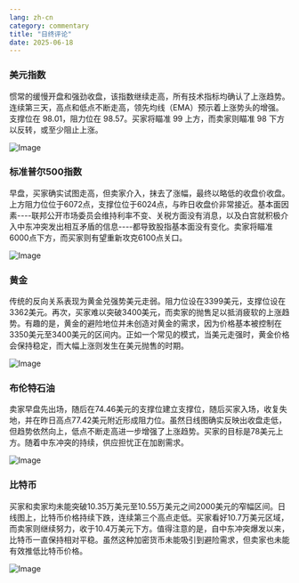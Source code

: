 ```yaml
---
lang: zh-cn
category: commentary
title: "日终评论"
date: 2025-06-18
---
```


### 美元指数

惯常的缓慢开盘和强劲收盘，该指数继续走高，所有技术指标均确认了上涨趋势。连续第三天，高点和低点不断走高，领先均线（EMA）预示着上涨势头的增强。支撑位在 98.01，阻力位在 98.57。买家将瞄准 99 上方，而卖家则瞄准 98 下方以反转，或至少阻止上涨。

![Image](https://markleighedu.github.io/img/Jun-2025/18-Jun-2025/usdindex.jpg)

### 标准普尔500指数

早盘，买家确实试图走高，但卖家介入，抹去了涨幅，最终以略低的收盘价收盘。上方阻力位位于6072点，支撑位位于6024点，与昨日收盘价非常接近。基本面因素----联邦公开市场委员会维持利率不变、关税方面没有消息，以及白宫就积极介入中东冲突发出相互矛盾的信息----都导致股指基本面没有变化。卖家将瞄准6000点下方，而买家则有望重新攻克6100点关口。

![Image](https://markleighedu.github.io/img/Jun-2025/18-Jun-2025/sp500.jpg)

### 黄金

传统的反向关系表现为黄金兑强势美元走弱。阻力位设在3399美元，支撑位设在3362美元。再次，买家难以突破3400美元，而卖家的抛售足以抵消疲软的上涨趋势。有趣的是，黄金的避险地位并未创造对黄金的需求，因为价格基本被控制在3350美元至3400美元的区间内。正如一个常见的模式，当美元走强时，黄金价格会保持稳定，而大幅上涨则发生在美元抛售的时期。

![Image](https://markleighedu.github.io/img/Jun-2025/18-Jun-2025/gold.jpg)

### 布伦特石油

卖家早盘先出场，随后在74.46美元的支撑位建立支撑位，随后买家入场，收复失地，并在昨日高点77.42美元附近形成阻力位。虽然日线图确实反映出收盘走低，但趋势依然向上，低点不断走高进一步增强了上涨趋势。买家的目标是78美元上方。随着中东冲突的持续，供应担忧正在加剧需求。

![Image](https://markleighedu.github.io/img/Jun-2025/18-Jun-2025/brentoil.jpg)

### 比特币

买家和卖家均未能突破10.35万美元至10.55万美元之间2000美元的窄幅区间。日线图上，比特币价格持续下跌，连续第三个高点走低。买家看好10.7万美元区域，而卖家则继续努力，收于10.4万美元下方。值得注意的是，自中东冲突爆发以来，比特币一直保持相对平稳。虽然这种加密货币未能吸引到避险需求，但卖家也未能有效推低比特币价格。

![Image](https://markleighedu.github.io/img/Jun-2025/18-Jun-2025/bitcoin.jpg)

